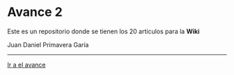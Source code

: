 
# Avance 2

Este es un repositorio donde se tienen los 20 articulos para la **Wiki**

 Juan Daniel Primavera Garía

---

[Ir a el avance](articulos.md)
